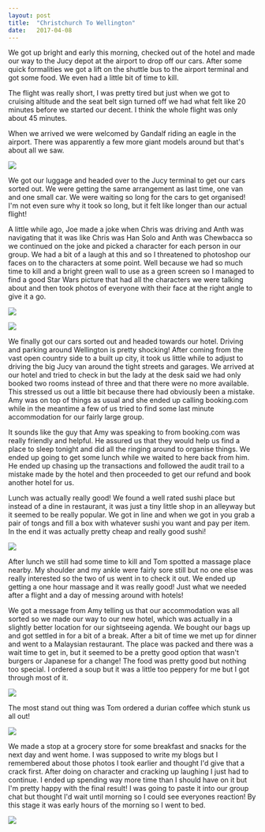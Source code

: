 ```yaml
---
layout: post
title:  "Christchurch To Wellington"
date:   2017-04-08
---
```


We got up bright and early this morning, checked out of the hotel and made our
way to the Jucy depot at the airport to drop off our cars. After some quick
formalities we got a lift on the shuttle bus to the airport terminal and got
some food. We even had a little bit of time to kill.

The flight was really short, I was pretty tired but just when we got to cruising
altitude and the seat belt sign turned off we had what felt like 20 minutes
before we started our decent. I think the whole flight was only about 45
minutes.

When we arrived we were welcomed by Gandalf riding an eagle in the airport.
There was apparently a few more giant models around but that's about all we saw.

<a href='https://photos.google.com/share/AF1QipM4leV-Xe2K4SqzknrMJCx1xC0JNyGtCnGFHYZx4kUuZKCXM6_KGAhhOzX5jZZlIA?key=Q09JVTNhLUxrZnBUMG5wRVdGeGUwbFczS05wWWJn&source=ctrlq.org'><img src='https://lh3.googleusercontent.com/itZGhMjVUbzI4R36Is8F2Th9jECqXVFW-Lv3lmdtQpozqisyxZVrjsVU0z9ZWgY5YxefoOVtUBH-NPwCfgvEGHqxRw5UnBn_txpvjNLF5A-I0vQTitOnHU_lIBmmx7McNasgzg' /></a>

We got our luggage and headed over to the Jucy terminal to get our cars sorted
out. We were getting the same arrangement as last time, one van and one small
car. We were waiting so long for the cars to get organised! I'm not even sure
why it took so long, but it felt like longer than our actual flight!

A little while ago, Joe made a joke when Chris was driving and Anth was
navigating that it was like Chris was Han Solo and Anth was Chewbacca so we
continued on the joke and picked a character for each person in our group. We
had a bit of a laugh at this and so I threatened to photoshop our faces on to
the characters at some point. Well because we had so much time to kill and a
bright green wall to use as a green screen so I managed to find a good Star Wars
picture that had all the characters we were talking about and then took photos
of everyone with their face at the right angle to give it a go.

<a href='https://photos.google.com/share/AF1QipNDlym2xMjs61z6Ecmr-NGG1_WTJO2iKovAf0ksMc6ud7ae3NDpTwrFHXpGDFrMQw?key=S1RLUl9sLTgtM25jbXZPUVhWQjIzUDJqT1ZqeGl3&source=ctrlq.org'><img src='https://lh3.googleusercontent.com/SvV4ZrB9Uhsdt0PBjL-A8uEgiXVv5NdF5iSRmxROSsF3ZNR49yzeluZzK2rmNL5XKcMChGFfWwQHI1-MIviz7ezhS-OLdcsNr3aBOHigWzvH5b8VL9Uy9mNfgubVsK9kepKmkA' /></a>

<a href='https://photos.google.com/share/AF1QipOk-KzleQG8NcGD5n3_GceGoTsLKEcCK0qNarhinVrMvi-vnhhg3r_MTMfw5Rk_PA?key=Q0RVVXJLcDh1NmVBbzR4Q1VyU3AwUUV0TWhKczlB&source=ctrlq.org'><img src='https://lh3.googleusercontent.com/xFi1bm62BR8g7HbLQPmFrEbwhBw_ZO_RrNLndWfTDkozO_rmTLOQk1fP38kQta3s6n7KZu-S3G47FRpdD7W3GPL8Jk1ppd19ZWMiThA6ruKBPgDqL3979qgUpEmSx-hxfNbAaQ' /></a>

We finally got our cars sorted out and headed towards our hotel. Driving and
parking around Wellington is pretty shocking! After coming from the vast open
country side to a built up city, it took us little while to adjust to driving
the big Jucy van around the tight streets and garages. We arrived at our hotel
and tried to check in but the lady at the desk said we had only booked two rooms
instead of three and that there were no more available. This stressed us out a
little bit because there had obviously been a mistake. Amy was on top of things
as usual and she ended up calling booking.com while in the meantime a few of us
tried to find some last minute accommodation for our fairly large group.

It sounds like the guy that Amy was speaking to from booking.com was really
friendly and helpful. He assured us that they would help us find a place to
sleep tonight and did all the ringing around to organise things. We ended up
going to get some lunch while we waited to here back from him. He ended up
chasing up the transactions and followed the audit trail to a mistake made by
the hotel and then proceeded to get our refund and book another hotel for us.

Lunch was actually really good! We found a well rated sushi place but instead of
a dine in restaurant, it was just a tiny little shop in an alleyway but it
seemed to be really popular. We got in line and when we got in you grab a pair
of tongs and fill a box with whatever sushi you want and pay per item. In the
end it was actually pretty cheap and really good sushi!

<a href='https://photos.google.com/share/AF1QipPEcwz1UMvuqPeOXs3EZYM3CwULy3HmPQrfxevJ8l_TTTmD5pYsSbc6iG2Qu_0WYQ?key=U2pDLWtqUFFfb015UHVpT0tQTkgwN0tTbWRrdEZR&source=ctrlq.org'><img src='https://lh3.googleusercontent.com/08wu_gUBIHecVJuzmO_ds_AerY4gm1iwxOh95xm1uwF9Dvz8tpSvLTRNClx57I6V_-m_PRRE5HHIR0i7C0AFB3upSYvkZqHznTq0W9GiWlv_EyKgEc1sUs9MS2jndD666vitcg' /></a>

After lunch we still had some time to kill and Tom spotted a massage place
nearby. My shoulder and my ankle were fairly sore still but no one else was
really interested so the two of us went in to check it out. We ended up getting
a one hour massage and it was really good! Just what we needed after a flight
and a day of messing around with hotels!

We got a message from Amy telling us that our accommodation was all sorted so we
made our way to our new hotel, which was actually in a slightly better location
for our sightseeing agenda. We bought our bags up and got settled in for a bit
of a break. After a bit of time we met up for dinner and went to a Malaysian
restaurant. The place was packed and there was a wait time to get in, but it
seemed to be a pretty good option that wasn't burgers or Japanese for a change!
The food was pretty good but nothing too special. I ordered a soup but it was a
little too peppery for me but I got through most of it.

<a href='https://photos.google.com/share/AF1QipOzCtmMuWoGqjmFNNRstcDmvbP-7rPE7FpuHsZVYA3q2T5nnEpKpZkcSw18QNrTnw?key=TE1pWjMycFNsaktmWmRKaHpIVGRtTWZRNS12ZmZB&source=ctrlq.org'><img src='https://lh3.googleusercontent.com/Fa-TriWDM8TPyo1O4uY7FaMCtkfwHhYt8-t649hYOyhLQjIjSu5uesR5ElBtgOEiYVo4vX1jOxM03Wc886ZYSAMzwWh7oz8jRJkd1_PG4SflenXBa08lMz8MKXz3jxpCOzbtZw' /></a>

The most stand out thing was Tom ordered a durian coffee which stunk us all out!

<a href='https://photos.google.com/share/AF1QipP924Vz50Zt5hteEXuX3wfxtYW2V9YULUYSGYWCfZY4LmQmB1LyGQC8dq6bLD67uQ?key=QVRiLTBPUEJCRWFsaVRfWVI5VmNkaG1xX3hla1Bn&source=ctrlq.org'><img src='https://lh3.googleusercontent.com/271lDHNwjhqkc2JAdU5W36Dj_Aa3MbKEE3crtKSHhB_m4f80vM9GALjFuuVFCAaOfu7cc1h121iXu4gU7K8vRZcwy5NSOH-cRNbq0PbCQVgdmoGBI6_kL6eVM7oLo5oaH-FwIw' /></a>

We made a stop at a grocery store for some breakfast and snacks for the next day
and went home. I was supposed to write my blogs but I remembered about those
photos I took earlier and thought I'd give that a crack first. After doing on
character and cracking up laughing I just had to continue. I ended up spending
way more time than I should have on it but I'm pretty happy with the final
result! I was going to paste it into our group chat but thought I'd wait until
morning so I could see everyones reaction! By this stage it was early hours of
the morning so I went to bed.

<a href='https://photos.google.com/share/AF1QipPhVUpnsx-8ZES7UamFj6Pe2KQXltGom4dWWjzTZGPwnbOeGnQS1rpXDdW-j1jyeQ?key=SWh5anZpZTkxTV81UTZhLTk0S191UU9vNVZHR0pn&source=ctrlq.org'><img src='https://lh3.googleusercontent.com/qkBzekiqfu3wyM0c6BAZdnOaT73bPijZY6QFLTz1IccGHb2V8z6KcydWILrWGR05Qy0ckz_htMHrVmSEaJQ19rHAt--Cyrcm-bSErJppVw2VKieskXb67p5c7BuSW-EHA8vjXQ' /></a>
